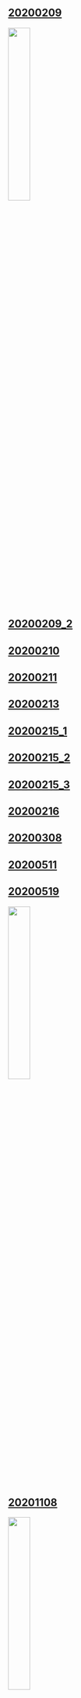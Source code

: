<h2><a href="/works/20200209/README.md">20200209</a></h2>
<img src="./works/20200209/img/whites_in_dark.png" width="30%">
<h2><a href="/works/20200209_2/README.md">20200209_2</a></h2>
<h2><a href="/works/20200210/README.md">20200210</a></h2>
<h2><a href="/works/20200211/README.md">20200211</a></h2>
<h2><a href="/works/20200213/README.md">20200213</a></h2>
<h2><a href="/works/20200215_1/README.md">20200215_1</a></h2>
<h2><a href="/works/20200215_2/README.md">20200215_2</a></h2>
<h2><a href="/works/20200215_3/README.md">20200215_3</a></h2>
<h2><a href="/works/20200216/README.md">20200216</a></h2>
<h2><a href="/works/20200308/README.md">20200308</a></h2>
<h2><a href="/works/20200511/README.md">20200511</a></h2>
<h2><a href="/works/20200519/README.md">20200519</a></h2>
<img src="./works/20200519/img/image01.png" width="30%">
<h2><a href="/works/20201108/README.md">20201108</a></h2>
<img src="./works/20201108/img/image_01.png" width="30%">
<h2><a href="/works/20201110/README.md">20201110</a></h2>
<img src="./works/20201110/img/image_01.png" width="30%">
<h2><a href="/works/20210410/README.md">20210410</a></h2>
<h2><a href="/works/20210415/README.md">20210415</a></h2>
<h2><a href="/works/20210416/README.md">20210416</a></h2>
<h2><a href="/works/20210417/README.md">20210417</a></h2>
<h2><a href="/works/20210418/README.md">20210418</a></h2>
<h2><a href="/works/20210420/README.md">20210420</a></h2>
<h2><a href="/works/20210422/README.md">20210422</a></h2>
<h2><a href="/works/20210425/README.md">20210425</a></h2>
<h2><a href="/works/20210429_1/README.md">20210429_1</a></h2>
<h2><a href="/works/20210429_2/README.md">20210429_2</a></h2>
<h2><a href="/works/20210715/README.md">20210715</a></h2>
<h2><a href="/works/20210717/README.md">20210717</a></h2>
<h2><a href="/works/20210724/README.md">20210724</a></h2>
<h2><a href="/works/20210726/README.md">20210726</a></h2>
<h2><a href="/works/20210727/README.md">20210727</a></h2>
<h2><a href="/works/20210731/README.md">20210731</a></h2>
<h2><a href="/works/20210801_1/README.md">20210801_1</a></h2>
<h2><a href="/works/20210801_2/README.md">20210801_2</a></h2>
<h2><a href="/works/20210802_2/README.md">20210802_2</a></h2>
<h2><a href="/works/20210805/README.md">20210805</a></h2>
<h2><a href="/works/20210806/README.md">20210806</a></h2>
<h2><a href="/works/20210807_1/README.md">20210807_1</a></h2>
<h2><a href="/works/20210807_2/README.md">20210807_2</a></h2>
<h2><a href="/works/20210808_1/README.md">20210808_1</a></h2>
<h2><a href="/works/20210808_2/README.md">20210808_2</a></h2>
<h2><a href="/works/20210809/README.md">20210809</a></h2>
<h2><a href="/works/20210809_2/README.md">20210809_2</a></h2>
<h2><a href="/works/20210810/README.md">20210810</a></h2>
<h2><a href="/works/20210811/README.md">20210811</a></h2>
<h2><a href="/works/20210814/README.md">20210814</a></h2>
<h2><a href="/works/20210815/README.md">20210815</a></h2>
<h2><a href="/works/20210816/README.md">20210816</a></h2>
<h2><a href="/works/20210817/README.md">20210817</a></h2>
<h2><a href="/works/20210819/README.md">20210819</a></h2>
<h2><a href="/works/20210821/README.md">20210821</a></h2>
<h2><a href="/works/20210822/README.md">20210822</a></h2>
<h2><a href="/works/20210822_2/README.md">20210822_2</a></h2>
<h2><a href="/works/20210823/README.md">20210823</a></h2>
<h2><a href="/works/20210826/README.md">20210826</a></h2>
<h2><a href="/works/20210826_2/README.md">20210826_2</a></h2>
<h2><a href="/works/20210902/README.md">20210902</a></h2>
<h2><a href="/works/20210902_2/README.md">20210902_2</a></h2>
<h2><a href="/works/20211105/README.md">20211105</a></h2>
<h2><a href="/works/20211105_2/README.md">20211105_2</a></h2>
<h2><a href="/works/20211106/README.md">20211106</a></h2>
<h2><a href="/works/20211106_2/README.md">20211106_2</a></h2>
<h2><a href="/works/20211108/README.md">20211108</a></h2>
<h2><a href="/works/20211109/README.md">20211109</a></h2>
<h2><a href="/works/20211109_2/README.md">20211109_2</a></h2>
<h2><a href="/works/20211109_3/README.md">20211109_3</a></h2>
<h2><a href="/works/20211110/README.md">20211110</a></h2>
<h2><a href="/works/20211111/README.md">20211111</a></h2>
<h2><a href="/works/20211113/README.md">20211113</a></h2>
<h2><a href="/works/20211113_2/README.md">20211113_2</a></h2>
<img src="./works/20211113_2/img/image01.png" width="30%">
<h2><a href="/works/20211114/README.md">20211114</a></h2>
<img src="./works/20211114/img/image01.png" width="30%">
<h2><a href="/works/20211114_2/README.md">20211114_2</a></h2>
<img src="./works/20211114_2/img/image01.png" width="30%">
<h2><a href="/works/20211114_3/README.md">20211114_3</a></h2>
<img src="./works/20211114_3/img/image02.png" width="30%">
<img src="./works/20211114_3/img/image03.png" width="30%">
<img src="./works/20211114_3/img/image01.png" width="30%">
<h2><a href="/works/libraries/README.md">libraries</a></h2>
<h2><a href="/works/seasonal_paper_color/README.md">seasonal_paper_color</a></h2>
<h2><a href="/works/template/README.md">template</a></h2>
